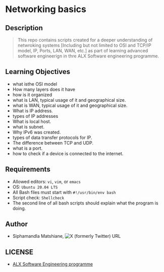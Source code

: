 # Networking basics

## Description
> This repo contains scripts created for a deeper understanding of netwroking systems [Including but not limited to OSI and TCP/IP model, IP, Ports, LAN, WAN, etc.] as part of learning advanced software engineerign in thre ALX Software engineering programme.

## Learning Objectives
- what isthe OSI model
- How many layers does it have
- how is it organized
- what is LAN, typical usage of it and geographical size.
- what is WAN, typical usage of it and geographical size.
- What is IP address.
- types of IP addresses
- What is local host.
- what is subnet.
- Why IPv6 was created.
- types of data transfer protocols for IP.
- The difference between TCP and UDP.
- what is a port.
- how to check if a device is connected to the internet.

## Requirements
- Allowed editors: `vi`, `vim`, or `emacs`
- OS: `Ubuntu 20.04 LTS`
- All Bash files must start with `#!/usr/bin/env bash`
- Script check: `Shellcheck`
- The second line of all bash scripts should explain what the program is doing.

## Author
- Siphamandla Matshiane, ![X (formerly Twitter) URL](https://img.shields.io/twitter/url?url=https%3A%2F%2Ftwitter.com%2Fsbumatshiane916)

## LICENSE
- [ALX Software Engineering programme](https://www.alxafrica.com/software-engineering-plus/)
